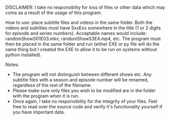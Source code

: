 DISCLAIMER: I take no responsiblity for loss of files or other data which may come as a result of the usage of this program.

How to use: place subtitle files and videos in the same folder. Both the videos and subtitles must have SxxExx somewhere in the title (1 or 2 digits for episode and series numbers). Acceptable names would include: randomShowS01E03.mkv, randomShowS3E4.mp4, etc. The program must then be placed in the same folder and run (either EXE or py file will do the same thing but I created the EXE to allow it to be run on systems without python installed).

Notes:
- The program will not distinguish between different shows etc. Any subtitle files with a season and episode number will be renamed, regardless of the rest of the filename.
- Please make sure only files you wish to be modified are in the folder with the program when it is run.
- Once again, I take no responsibility for the integrity of your files. Feel free to read over the source code and verify it's functionality yourself if you have important data.
